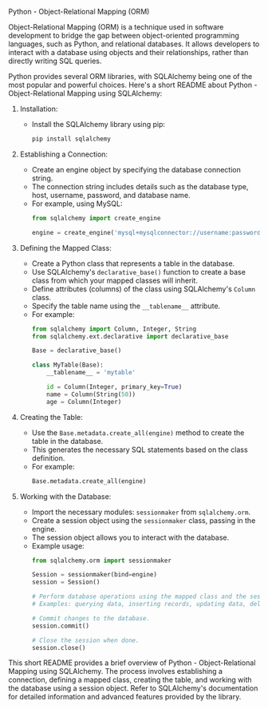 Python - Object-Relational Mapping (ORM)

Object-Relational Mapping (ORM) is a technique used in software development to bridge the gap between object-oriented programming languages, such as Python, and relational databases. It allows developers to interact with a database using objects and their relationships, rather than directly writing SQL queries.

Python provides several ORM libraries, with SQLAlchemy being one of the most popular and powerful choices. Here's a short README about Python - Object-Relational Mapping using SQLAlchemy:

1. Installation:
   - Install the SQLAlchemy library using pip:
     ```bash
     pip install sqlalchemy
     ```

2. Establishing a Connection:
   - Create an engine object by specifying the database connection string.
   - The connection string includes details such as the database type, host, username, password, and database name.
   - For example, using MySQL:
     ```python
     from sqlalchemy import create_engine

     engine = create_engine('mysql+mysqlconnector://username:password@localhost/mydatabase')
     ```

3. Defining the Mapped Class:
   - Create a Python class that represents a table in the database.
   - Use SQLAlchemy's `declarative_base()` function to create a base class from which your mapped classes will inherit.
   - Define attributes (columns) of the class using SQLAlchemy's `Column` class.
   - Specify the table name using the `__tablename__` attribute.
   - For example:
     ```python
     from sqlalchemy import Column, Integer, String
     from sqlalchemy.ext.declarative import declarative_base

     Base = declarative_base()

     class MyTable(Base):
         __tablename__ = 'mytable'

         id = Column(Integer, primary_key=True)
         name = Column(String(50))
         age = Column(Integer)
     ```

4. Creating the Table:
   - Use the `Base.metadata.create_all(engine)` method to create the table in the database.
   - This generates the necessary SQL statements based on the class definition.
   - For example:
     ```python
     Base.metadata.create_all(engine)
     ```

5. Working with the Database:
   - Import the necessary modules: `sessionmaker` from `sqlalchemy.orm`.
   - Create a session object using the `sessionmaker` class, passing in the engine.
   - The session object allows you to interact with the database.
   - Example usage:
     ```python
     from sqlalchemy.orm import sessionmaker

     Session = sessionmaker(bind=engine)
     session = Session()

     # Perform database operations using the mapped class and the session object.
     # Examples: querying data, inserting records, updating data, deleting records.

     # Commit changes to the database.
     session.commit()

     # Close the session when done.
     session.close()
     ```

This short README provides a brief overview of Python - Object-Relational Mapping using SQLAlchemy. The process involves establishing a connection, defining a mapped class, creating the table, and working with the database using a session object. Refer to SQLAlchemy's documentation for detailed information and advanced features provided by the library.
